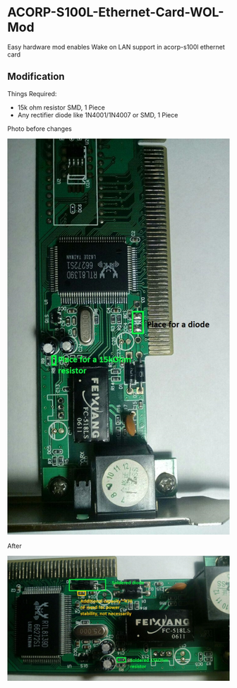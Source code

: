 # ACORP-S100L-Ethernet-Card-WOL-Mod
Easy hardware mod enables Wake on LAN support in acorp-s100l ethernet card
## Modification
Things Required:
- 15k ohm resistor SMD, 1 Piece
- Any rectifier diode like 1N4001/1N4007 or SMD, 1 Piece

Photo before changes

![image](https://github.com/Zer0Notha/ACORP-S100L-Ethernet-Card-WOL-Mod/blob/master/images/1.jpg)

After

![image](https://github.com/Zer0Notha/ACORP-S100L-Ethernet-Card-WOL-Mod/blob/master/images/2.jpg)
